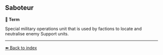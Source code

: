 ## Saboteur

**📑 Term**

Special military operations unit that is used by factions to locate and neutralise enemy Support units.


----------
[⬅️ Back to index](../refs/index.md#0090_s)